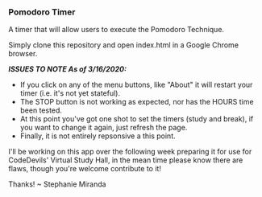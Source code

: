 ### Pomodoro Timer
A timer that will allow users to execute the Pomodoro Technique.

Simply clone this repository and open index.html in a Google Chrome browser.

***ISSUES TO NOTE As of 3/16/2020:*** 
- If you click on any of the menu buttons, like "About" it will restart your timer (i.e. it's not yet stateful). 
- The STOP button is not working as expected, nor has the HOURS time been tested. 
- At this point you've got one shot to set the timers (study and break), if you want to change it again, just refresh the page.
- Finally, it is not entirely repsonsive a this point.

I'll be working on this app over the following week preparing it for use for CodeDevils' Virtual Study Hall, in the mean time please know there are flaws, though you're welcome contribute to it!

Thanks! 
~ Stephanie Miranda
